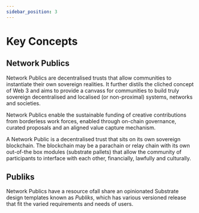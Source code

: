 ```yaml
---
sidebar_position: 3
---
```


# Key Concepts

## Network Publics
Network Publics are decentralised trusts that allow communities to instantiate their own sovereign realities. It further distils the cliched concept of Web 3 and  aims to provide a canvass for communities to build truly sovereign decentralised and localised (or non-proximal) systems, networks and societies. 

Network Publics enable the sustainable funding of creative contributions from borderless work forces, enabled through on-chain governance, curated proposals and an aligned value capture mechanism.

A Network Public is a decentralised trust that sits on its own sovereign blockchain. The blockchain may be a parachain or relay chain with its own out-of-the box modules (substrate pallets) that allow the community of participants to interface with each other, financially, lawfully and culturally.

## Publiks
Network Publics have a resource ofall share an opinionated Substrate design templates known as _Publiks_, which has various versioned release that fit the varied requirements and needs of users.

